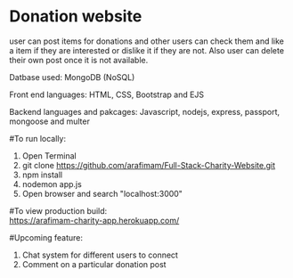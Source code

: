 # Donation website 
 user can post items for donations and other users can check them and like a item if they are interested or dislike it if they are not. 
Also user can delete their own post once it is not available. 

Datbase used: MongoDB (NoSQL) 


Front end languages: HTML, CSS, Bootstrap and EJS 



Backend languages and pakcages: Javascript, nodejs, express, passport, mongoose and multer

#To run locally: <br>
1) Open Terminal <br>
2) git clone https://github.com/arafimam/Full-Stack-Charity-Website.git <br>
3) npm install <all required packages from packaga.json> <br>
4) nodemon app.js <br>
5) Open browser and search "localhost:3000" <br>

#To view production build: <br> 
https://arafimam-charity-app.herokuapp.com/
<br> 

 #Upcoming feature:
 1) Chat system for different users to connect
 2) Comment on a particular donation post


